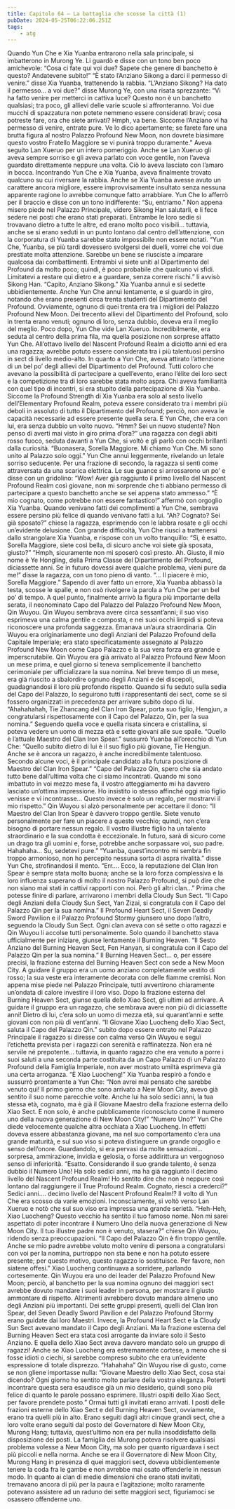 ```yaml
---
title: Capitolo 64 – La battaglia che scosse la città (1)
pubDate: 2024-05-25T06:22:06.251Z
tags:
    - atg
---
```



Quando Yun Che e Xia Yuanba entrarono nella sala principale, si imbatterono in Murong Ye. Li guardò e disse con un tono ben poco amichevole: “Cosa ci fate qui voi due? Sapete che genere di banchetto è questo? Andatevene subito!”
“È stato l’Anziano Sikong a darci il permesso di venire.” disse Xia Yuanba, trattenendo la rabbia.
“L’Anziano Sikong? Ha dato il permesso… a voi due?” disse Murong Ye, con una risata sprezzante: “Vi ha fatto venire per metterci in cattiva luce? Questo non è un banchetto qualsiasi; tra poco, gli allievi delle varie scuole si affronteranno. Voi due mucchi di spazzatura non potete nemmeno essere considerati bravi; cosa potreste fare, ora che siete arrivati? Hmph, va bene. Siccome l’Anziano vi ha permesso di venire, entrate pure. Ve lo dico apertamente; se farete fare una brutta figura al nostro Palazzo Profound New Moon, non dovrete biasimare questo vostro Fratello Maggiore se vi punirà troppo duramente.”
Aveva seguito Lan Xueruo per un intero pomeriggio. Anche se Lan Xueruo gli aveva sempre sorriso e gli aveva parlato con voce gentile, non l’aveva guardato direttamente neppure una volta. Ciò lo aveva lasciato con l’amaro in bocca. Incontrando Yun Che e Xia Yuanba, aveva finalmente trovato qualcuno su cui riversare la rabbia.
Anche se Xia Yuanba avesse avuto un carattere ancora migliore, essere improvvisamente insultato senza nessuna apparente ragione lo avrebbe comunque fatto arrabbiare. Yun Che lo afferrò per il braccio e disse con un tono indifferente: “Su, entriamo.”
Non appena misero piede nel Palazzo Principale, videro Sikong Han salutarli, e li fece sedere nei posti che erano stati preparati. Entrambe le loro sedie si trovavano dietro a tutte le altre, ed erano molto poco visibili… tuttavia, anche se si erano seduti in un punto lontano dal centro dell’attenzione, con la corporatura di Yuanba sarebbe stato impossibile non essere notati.
“Yun Che, Yuanba, se più tardi dovessero svolgersi dei duelli, vorrei che voi due prestiate molta attenzione. Sarebbe un bene se riusciste a imparare qualcosa dai combattimenti. Entrambi vi siete uniti al Dipartimento del Profound da molto poco; quindi, è poco probabile che qualcuno vi sfidi. Limitatevi a restare qui dietro e a guardare, senza correre rischi.” li avvisò Sikong Han.
“Capito, Anziano Sikong.” Xia Yuanba annuì e si sedette ubbidientemente.
Anche Yun Che annuì lentamente, e si guardò in giro, notando che erano presenti circa trenta studenti del Dipartimento del Profound. Ovviamente, ognuno di quei trenta era tra i migliori del Palazzo Profound New Moon. Dei trecento allievi del Dipartimento del Profound, solo in trenta erano venuti; ognuno di loro, senza dubbio, doveva era il meglio del meglio. Poco dopo, Yun Che vide Lan Xueruo. Incredibilmente, era seduta al centro della prima fila, ma quella posizione non sorprese affatto Yun Che. All’ottavo livello del Nascent Profound Realm a diciotto anni ed era una ragazza; avrebbe potuto essere considerata tra i più talentuosi persino in sect di livello medio-alto.
In quanto a Yun Che, aveva attirato l’attenzione di un bel po’ degli allievi del Dipartimento del Profound. Tutti coloro che avevano la possibilità di partecipare a quell’evento, erano l’élite dei loro sect e la competizione tra di loro sarebbe stata molto aspra. Chi aveva familiarità con quel tipo di incontri, si era stupito della partecipazione di Xia Yuanba. Siccome la Profound Strength di Xia Yuanba era solo al sesto livello dell’Elementary Profound Realm, poteva essere considerato tra i membri più deboli in assoluto di tutto il Dipartimento del Profound; perciò, non aveva le capacità necessarie ad essere presente quella sera. E Yun Che, che era con lui, era senza dubbio un volto nuovo.
“Hmm? Sei un nuovo studente? Non penso di averti mai visto in giro prima d’ora?” una ragazza con degli abiti rosso fuoco, seduta davanti a Yun Che, si voltò e gli parlò con occhi brillanti dalla curiosità.
“Buonasera, Sorella Maggiore. Mi chiamo Yun Che. Mi sono unito al Palazzo solo oggi.” Yun Che annuì leggermente, rivelando un letale sorriso seducente.
Per una frazione di secondo, la ragazza si sentì come attraversata da una scarica elettrica. Le sue guance si arrossarono un po’ e disse con un gridolino: “Wow! Aver già raggiunto il primo livello del Nascent Profound Realm così giovane, non mi sorprende che ti abbiano permesso di partecipare a questo banchetto anche se sei appena stato ammesso.”
“È mio cognato, come potrebbe non essere fantastico!” affermò con orgoglio Xia Yuanba. Quando venivano fatti dei complimenti a Yun Che, sembrava essere persino più felice di quando venivano fatti a lui.
“Ah? Cognato? Sei già sposato?” chiese la ragazza, esprimendo con le labbra rosate e gli occhi un’evidente delusione.
Con grande difficoltà, Yun Che riuscì a trattenersi dallo strangolare Xia Yuanba, e rispose con un volto tranquillo: “Sì, è esatto. Sorella Maggiore, siete così bella, di sicuro anche voi siete già sposata, giusto?”
“Hmph, sicuramente non mi sposerò così presto. Ah. Giusto, il mio nome è Ye Hongling, della Prima Classe del Dipartimento del Profound, diciassette anni. Se in futuro dovessi avere qualche problema, vieni pure da me!” disse la ragazza, con un tono pieno di vanto.
“… Il piacere è mio, Sorella Maggiore.”
Sapendo di aver fatto un errore, Xia Yuanba abbassò la testa, scosse le spalle, e non osò rivolgere la parola a Yun Che per un bel po’ di tempo.
A quel punto, finalmente arrivò la figura più importante della serata, il neonominato Capo del Palazzo del Palazzo Profound New Moon, Qin Wuyou. Qin Wuyou sembrava avere circa sessant’anni; il suo viso esprimeva una calma gentile e composta, e nei suoi occhi limpidi si poteva riconoscere una profonda saggezza. Emanava un’aura straordinaria. Qin Wuyou era originariamente uno degli Anziani del Palazzo Profound della Capitale Imperiale; era stato specificatamente assegnato al Palazzo Profound New Moon come Capo Palazzo e la sua vera forza era grande e imperscrutabile.
Qin Wuyou era già arrivato al Palazzo Profound New Moon un mese prima, e quel giorno si teneva semplicemente il banchetto cerimoniale per ufficializzare la sua nomina. Nel breve tempo di un mese, era già riuscito a sbalordire ognuno degli Anziani e dei discepoli, guadagnandosi il loro più profondo rispetto. Quando si fu seduto sulla sedia del Capo del Palazzo, lo seguirono tutti i rappresentanti dei sect, come se si fossero organizzati in precedenza per arrivare subito dopo di lui.
“Ahahahahah, Tie Zhancang del Clan Iron Spear, porta suo figlio, Hengjun, a congratularsi rispettosamente con il Capo del Palazzo, Qin, per la sua nomina.”
Seguendo quella voce e quella risata sincera e cristallina, si poteva vedere un uomo di mezza età e sette giovani alle sue spalle.
“Quello è l’attuale Maestro del Clan Iron Spear.” sussurrò Yuanba all’orecchio di Yun Che: “Quello subito dietro di lui è il suo figlio più giovane, Tie Hengjun. Anche se è ancora un ragazzo, è anche incredibilmente talentuoso. Secondo alcune voci, è il principale candidato alla futura posizione di Maestro del Clan Iron Spear.”
“Capo del Palazzo Qin, spero che sia andato tutto bene dall’ultima volta che ci siamo incontrati. Quando mi sono imbattuto in voi mezzo mese fa, il vostro atteggiamento mi ha davvero lasciato un’ottima impressione. Ho insistito io stesso affinché oggi mio figlio venisse e vi incontrasse… Questo invece è solo un regalo, per mostrarvi il mio rispetto.”
Qin Wuyou si alzò personalmente per accettare il dono: “Il Maestro del Clan Iron Spear è davvero troppo gentile. Siete venuto personalmente per fare un piacere a questo vecchio; quindi, non c’era bisogno di portare nessun regalo. Il vostro illustre figlio ha un talento straordinario e la sua condotta è eccezionale. In futuro, sarà di sicuro come un drago tra gli uomini e, forse, potrebbe anche sorpassare voi, suo padre. Hahahaha… Su, sedetevi pure.”
“Yuanba, quest’incontro mi sembra fin troppo armonioso, non ho percepito nessuna sorta di aspra rivalità.” disse Yun Che, strofinandosi il mento.
“Err…. Ecco, la reputazione del Clan Iron Spear è sempre stata molto buona; anche se la loro forza complessiva e la loro influenza superano di molto il nostro Palazzo Profound, si può dire che non siano mai stati in cattivi rapporti con noi. Però gli altri clan…”
Prima che potesse finire di parlare, arrivarono i membri della Cloudy Sun Sect.
“Il Capo degli Anziani della Cloudy Sun Sect, Yan Zizai, si congratula con il Capo del Palazzo Qin per la sua nomina.”
Il Profound Heart Sect, il Seven Deadly Sword Pavilion e il Palazzo Profound Stormy giunsero uno dopo l’altro, seguendo la Cloudy Sun Sect. Ogni clan aveva con sé sette o otto ragazzi e Qin Wuyou li accolse tutti personalmente. Solo quando il banchetto stava ufficialmente per iniziare, giunse lentamente il Burning Heaven.
“Il Sesto Anziano del Burning Heaven Sect, Fen Hanyan, si congratula con il Capo del Palazzo Qin per la sua nomina.”
Il Burning Heaven Sect… o, per essere precisi, la frazione esterna del Burning Heaven Sect con sede a New Moon City. A guidare il gruppo era un uomo anziano completamente vestito di rosso; la sua veste era interamente decorata con delle fiamme cremisi. Non appena mise piede nel Palazzo Principale, tutti avvertirono chiaramente un’ondata di calore investire il loro viso.
Dopo la frazione esterna del Burning Heaven Sect, giunse quella dello Xiao Sect, gli ultimi ad arrivare. A guidare il gruppo era un ragazzo, che sembrava avere non più di diciassette anni! Dietro di lui, c’era solo un uomo di mezza età, sui quarant’anni e sette giovani con non più di vent’anni.
“Il Giovane Xiao Luocheng dello Xiao Sect, saluta il Capo del Palazzo Qin.” subito dopo essere entrato nel Palazzo Principale il ragazzo si diresse con calma verso Qin Wuyou e seguì l’etichetta prevista per i ragazzi con serenità e raffinatezza. Non era né servile né prepotente… tuttavia, in quanto ragazzo che era venuto a porre i suoi saluti a una seconda parte costituita da un Capo Palazzo di un Palazzo Profound della Famiglia Imperiale, non aver mostrato umiltà esprimeva già una certa arroganza.
“È Xiao Luocheng!” Xia Yuanba respirò a fondo e sussurrò prontamente a Yun Che: “Non avrei mai pensato che sarebbe venuto qui! Il primo giorno che sono arrivato a New Moon City, avevo già sentito il suo nome parecchie volte. Anche lui ha solo sedici anni, la tua stessa età, cognato, ma è già il Giovane Maestro della frazione esterna dello Xiao Sect. E non solo, è anche pubblicamente riconosciuto come il numero uno della nuova generazione di New Moon City!”
“Numero Uno?” Yun Che diede velocemente qualche altra occhiata a Xiao Luocheng. In effetti doveva essere abbastanza giovane, ma nel suo comportamento c’era una grande maturità, e sul suo viso si poteva distinguere un grande orgoglio e senso dell’onore. Guardandolo, si era pervasi da molte sensazioni… sorpresa, ammirazione, invidia e gelosia, o forse addirittura un vergognoso senso di inferiorità.
“Esatto. Considerando il suo grande talento, è senza dubbio il Numero Uno! Ha solo sedici anni, ma ha già raggiunto il decimo livello del Nascent Profound Realm! Ho sentito dire che non è neppure così lontano dal raggiungere il True Profound Realm. Cognato, riesci a crederci?”
Sedici anni…. decimo livello del Nascent Profound Realm!?
Il volto di Yun Che era scosso da varie emozioni. Inconsciamente, si voltò verso Lan Xueruo e notò che sul suo viso era impressa una grande serietà.
“Heh-Heh, Xiao Luocheng? Questo vecchio ha sentito il tuo famoso nome. Non mi sarei aspettato di poter incontrare il Numero Uno della nuova generazione di New Moon City. Il tuo illustre padre non è venuto, stasera?” chiese Qin Wuyou, ridendo senza preoccupazioni.
“Il Capo del Palazzo Qin è fin troppo gentile. Anche se mio padre avrebbe voluto molto venire di persona a congratularsi con voi per la nomina, purtroppo non sta bene e non ha potuto essere presente; per questo motivo, questo ragazzo lo sostituisce. Per favore, non siatene offesi.” Xiao Luocheng continuava a sorridere, parlando cortesemente.
Qin Wuyou era uno dei leader del Palazzo Profound New Moon; perciò, al banchetto per la sua nomina ognuno dei maggiori sect avrebbe dovuto mandare i suoi leader in persona, per mostrare il giusto ammontare di rispetto. Altrimenti avrebbero dovuto mandare almeno uno degli Anziani più importanti. Dei sette gruppi presenti, quelli del Clan Iron Spear, del Seven Deadly Sword Pavilion e del Palazzo Profound Stormy erano guidate dai loro Maestri. Invece, la Profound Heart Sect e la Cloudy Sun Sect avevano mandato il Capo degli Anziani. Ma la frazione esterna del Burning Heaven Sect era stata così arrogante da inviare solo il Sesto Anziano.
E quella dello Xiao Sect aveva davvero mandato solo un gruppo di ragazzi!
Anche se Xiao Luocheng era estremamente cortese, a meno che si fosse idioti o ciechi, si sarebbe compreso subito che era un’evidente espressione di totale disprezzo.
“Hahahaha” Qin Wuyou rise di gusto, come se non gliene importasse nulla: “Giovane Maestro dello Xiao Sect, cosa stai dicendo? Ogni giorno ho sentito molto parlare della vostra eleganza. Poterti incontrare questa sera esaudisce già un mio desiderio, quindi sono più felice di quanto le parole possano esprimere. Illustri ospiti dello Xiao Sect, per favore prendete posto.”
Ormai tutti gli invitati erano arrivati. I posti delle frazioni esterne dello Xiao Sect e del Burning Heaven Sect, ovviamente, erano tra quelli più in alto. Erano seguiti dagli altri cinque grandi sect, che a loro volte erano seguiti dal posto del Governatore di New Moon City, Murong Hang; tuttavia, quest’ultimo non era per nulla insoddisfatto della disposizione dei posti. La famiglia dei Murong poteva risolvere qualsiasi problema volesse a New Moon City, ma solo per quanto riguardava i sect più piccoli e nella norma. Anche se era il Governatore di New Moon City, Murong Hang in presenza di quei maggiori sect, doveva ubbidientemente tenere la coda fra le gambe e non avrebbe mai osato offenderle in nessun modo.
In quanto ai clan di medie dimensioni che erano stati invitati, tremavano ancora di più per la paura e l’agitazione; molto raramente potevano assistere ad un raduno dei sette maggiori sect, figuriamoci se osassero offenderne uno.






